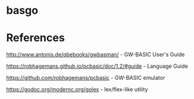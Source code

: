# basgo

# References

http://www.antonis.de/qbebooks/gwbasman/ - GW-BASIC User's Guide

https://robhagemans.github.io/pcbasic/doc/1.2/#guide - Language Guide

https://github.com/robhagemans/pcbasic - GW-BASIC emulator

https://godoc.org/modernc.org/golex - lex/flex-like utility
